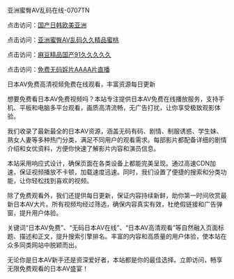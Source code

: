 
亚洲蜜臀AV乱码在线-0707TN

点击访问：<a href="https://bsdf-5f5.pages.dev/">国产日韩欧美亚洲</a>

点击访问：<a href="https://vassv.pages.dev/">亚洲蜜臀AV乱码久久精品蜜桃</a>

点击访问：<a href="https://tfda.pages.dev/">麻豆精品国产91久久久久久</a>

点击访问：<a href="https://gda-c7m.pages.dev/">免费无码婬片AAAA片直播</a>


日本AV免费高清视频免费在线观看，丰富资源每日更新

想要免费看日本AV免费视频吗？本站专注提供日本AV免费在线播放服务，支持手机、平板和电脑多平台观看，画质高清流畅，无广告打扰，让你享受极致观影体验。

我们收录了最新最全的日本AV资源，涵盖无码有码、剧情、制服诱惑、学生妹、熟女人妻等多种热门分类，满足不同用户的观看需求。每部影片都配备详细的剧情介绍和女优资料，方便你快速了解影片内容和演员信息。

本站采用响应式设计，确保页面在各类设备上都能完美呈现。通过高速CDN加速，保证视频播放不卡顿，加载速度迅速。同时，我们设置了便捷的搜索和分类功能，让你轻松找到喜欢的视频。

除了免费观看外，我们还提供每日更新，保证内容持续新鲜，助你第一时间欣赏最新日本AV大片。所有视频均经过筛选，确保内容真实有效，杜绝假链接和广告弹窗，提升用户体验。

关键词“日本AV免费”、“无码日本AV在线”、“日本AV高清观看”等自然融入页面标题、描述和正文，提升搜索引擎排名。丰富的内容和高质量的用户体验，使本站在众多同类网站中脱颖而出。

无论你是日本AV新手还是资深爱好者，本站都是你的最佳选择。立即访问，畅享无限免费观看的日本AV盛宴！



<span style="display:none;">[Canonical link] (https://github.com/dtnnn2611/000006 ）</span>
